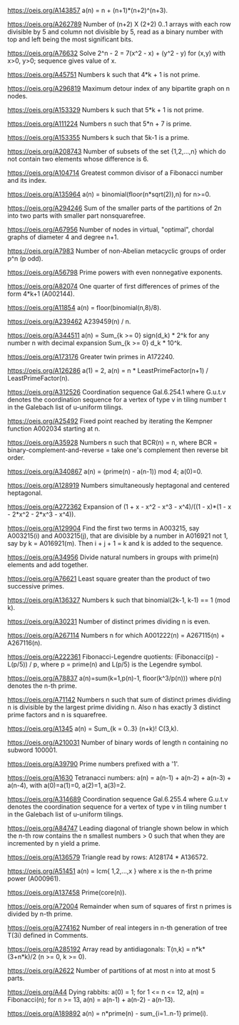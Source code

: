 https://oeis.org/A143857 a(n) = n + (n+1)\*(n+2)^(n+3).

https://oeis.org/A262789 Number of (n+2) X (2+2) 0..1 arrays with each row divisible by 5 and column not divisible by 5, read as a binary number with top and left being the most significant bits.

https://oeis.org/A76632 Solve 2^n - 2 = 7(x^2 - x) + (y^2 - y) for (x,y) with x>0, y>0; sequence gives value of x.

https://oeis.org/A45751 Numbers k such that 4\*k + 1 is not prime.

https://oeis.org/A296819 Maximum detour index of any bipartite graph on n nodes.

https://oeis.org/A153329 Numbers k such that 5\*k + 1 is not prime.

https://oeis.org/A111224 Numbers n such that 5\*n + 7 is prime.

https://oeis.org/A153355 Numbers k such that 5k-1 is a prime.

https://oeis.org/A208743 Number of subsets of the set {1,2,...,n} which do not contain two elements whose difference is 6.

https://oeis.org/A104714 Greatest common divisor of a Fibonacci number and its index.

https://oeis.org/A135964 a(n) = binomial(floor(n\*sqrt(2)),n) for n>=0.

https://oeis.org/A294246 Sum of the smaller parts of the partitions of 2n into two parts with smaller part nonsquarefree.

https://oeis.org/A67956 Number of nodes in virtual, "optimal", chordal graphs of diameter 4 and degree n+1.

https://oeis.org/A7983 Number of non-Abelian metacyclic groups of order p^n (p odd).

https://oeis.org/A56798 Prime powers with even nonnegative exponents.

https://oeis.org/A82074 One quarter of first differences of primes of the form 4\*k+1 (A002144).

https://oeis.org/A11854 a(n) = floor(binomial(n,8)/8).

https://oeis.org/A239462 A239459(n) / n.

https://oeis.org/A344511 a(n) = Sum_{k >= 0} sign(d_k) \* 2^k for any number n with decimal expansion Sum_{k >= 0} d_k \* 10^k.

https://oeis.org/A173176 Greater twin primes in A172240.

https://oeis.org/A126286 a(1) = 2, a(n) = n \* LeastPrimeFactor(n+1) / LeastPrimeFactor(n).

https://oeis.org/A312526 Coordination sequence Gal.6.254.1 where G.u.t.v denotes the coordination sequence for a vertex of type v in tiling number t in the Galebach list of u-uniform tilings.

https://oeis.org/A25492 Fixed point reached by iterating the Kempner function A002034 starting at n.

https://oeis.org/A35928 Numbers n such that BCR(n) = n, where BCR = binary-complement-and-reverse = take one's complement then reverse bit order.

https://oeis.org/A340867 a(n) = (prime(n) - a(n-1)) mod 4; a(0)=0.

https://oeis.org/A128919 Numbers simultaneously heptagonal and centered heptagonal.

https://oeis.org/A272362 Expansion of (1 + x - x^2 - x^3 - x^4)/((1 - x)\*(1 - x - 2\*x^2 - 2\*x^3 - x^4)).

https://oeis.org/A129904 Find the first two terms in A003215, say A003215(i) and A003215(j), that are divisible by a number in A016921 not 1, say by k = A016921(m). Then i + j + 1 = k and k is added to the sequence.

https://oeis.org/A34956 Divide natural numbers in groups with prime(n) elements and add together.

https://oeis.org/A76621 Least square greater than the product of two successive primes.

https://oeis.org/A136327 Numbers k such that binomial(2k-1, k-1) == 1 (mod k).

https://oeis.org/A30231 Number of distinct primes dividing n is even.

https://oeis.org/A267114 Numbers n for which A001222(n) = A267115(n) + A267116(n).

https://oeis.org/A222361 Fibonacci-Legendre quotients: (Fibonacci(p) - L(p/5)) / p, where p = prime(n) and L(p/5) is the Legendre symbol.

https://oeis.org/A78837 a(n)=sum(k=1,p(n)-1, floor(k^3/p(n))) where p(n) denotes the n-th prime.

https://oeis.org/A71142 Numbers n such that sum of distinct primes dividing n is divisible by the largest prime dividing n. Also n has exactly 3 distinct prime factors and n is squarefree.

https://oeis.org/A1345 a(n) = Sum_{k = 0..3} (n+k)! C(3,k).

https://oeis.org/A210031 Number of binary words of length n containing no subword 100001.

https://oeis.org/A39790 Prime numbers prefixed with a '1'.

https://oeis.org/A1630 Tetranacci numbers: a(n) = a(n-1) + a(n-2) + a(n-3) + a(n-4), with a(0)=a(1)=0, a(2)=1, a(3)=2.

https://oeis.org/A314689 Coordination sequence Gal.6.255.4 where G.u.t.v denotes the coordination sequence for a vertex of type v in tiling number t in the Galebach list of u-uniform tilings.

https://oeis.org/A84747 Leading diagonal of triangle shown below in which the n-th row contains the n smallest numbers > 0 such that when they are incremented by n yield a prime.

https://oeis.org/A136579 Triangle read by rows: A128174 \* A136572.

https://oeis.org/A51451 a(n) = lcm{ 1,2,...,x } where x is the n-th prime power (A000961).

https://oeis.org/A137458 Prime(core(n)).

https://oeis.org/A72004 Remainder when sum of squares of first n primes is divided by n-th prime.

https://oeis.org/A274162 Number of real integers in n-th generation of tree T(3i) defined in Comments.

https://oeis.org/A285192 Array read by antidiagonals: T(n,k) = n\*k\*(3+n\*k)/2 (n >= 0, k >= 0).

https://oeis.org/A2622 Number of partitions of at most n into at most 5 parts.

https://oeis.org/A44 Dying rabbits: a(0) = 1; for 1 <= n <= 12, a(n) = Fibonacci(n); for n >= 13, a(n) = a(n-1) + a(n-2) - a(n-13).

https://oeis.org/A189892 a(n) = n\*prime(n) - sum_{i=1..n-1} prime(i).

